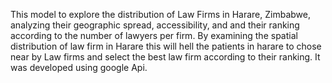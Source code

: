 This model to explore the distribution of Law Firms in Harare, Zimbabwe, analyzing their geographic spread, accessibility, and and their ranking according to the number of lawyers per firm. By examining the spatial distribution of law firm in Harare this will hell the patients in harare to chose near by Law firms and select the best law firm according to their ranking.
It was developed using google Api.
